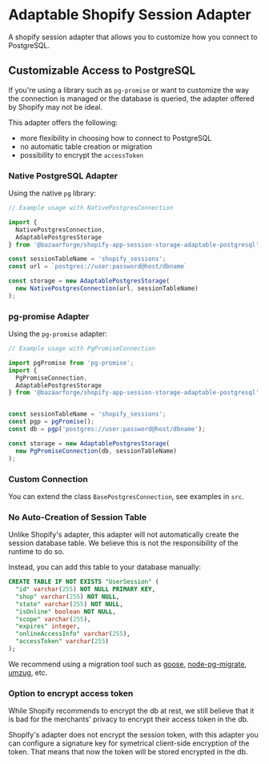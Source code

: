 # Adaptable Shopify Session Adapter

A shopify session adapter that allows you to customize how you connect to PostgreSQL.

## Customizable Access to PostgreSQL

If you're using a library such as `pg-promise` or want to customize the way the connection is managed or the database is queried, the adapter offered by Shopify may not be ideal.

This adapter offers the following:

- more flexibility in choosing how to connect to PostgreSQL
- no automatic table creation or migration
- possibility to encrypt the `accessToken`

### Native PostgreSQL Adapter

Using the native `pg` library:

```typescript
// Example usage with NativePostgresConnection

import {
  NativePostgresConnection,
  AdaptablePostgresStorage
} from '@bazaarforge/shopify-app-session-storage-adaptable-postgresql';

const sessionTableName = 'shopify_sessions';
const url = `postgres://user:password@host/dbname`

const storage = new AdaptablePostgresStorage(
  new NativePostgresConnection(url, sessionTableName)
);
```

### pg-promise Adapter

Using the `pg-promise` adapter:

```typescript
// Example usage with PgPromiseConnection

import pgPromise from 'pg-promise';
import {
  PgPromiseConnection,
  AdaptablePostgresStorage
} from '@bazaarforge/shopify-app-session-storage-adaptable-postgresql';


const sessionTableName = 'shopify_sessions';
const pgp = pgPromise();
const db = pgp('postgres://user:password@host/dbname');

const storage = new AdaptablePostgresStorage(
  new PgPromiseConnection(db, sessionTableName)
);
```

### Custom Connection

You can extend the class `BasePostgresConnection`, see examples in `src`.


### No Auto-Creation of Session Table

Unlike Shopify's adapter, this adapter will not automatically create the session database table.
We believe this is not the responsibility of the runtime to do so.

Instead, you can add this table to your database manually:

```sql
CREATE TABLE IF NOT EXISTS "UserSession" (
  "id" varchar(255) NOT NULL PRIMARY KEY,
  "shop" varchar(255) NOT NULL,
  "state" varchar(255) NOT NULL,
  "isOnline" boolean NOT NULL,
  "scope" varchar(255),
  "expires" integer,
  "onlineAccessInfo" varchar(255),
  "accessToken" varchar(255)
);
```

We recommend using a migration tool such as [goose](https://github.com/pressly/goose), [node-pg-migrate](https://www.npmjs.com/package/node-pg-migrate), [umzug](https://github.com/sequelize/umzug), etc.

### Option to encrypt access token

While Shopify recommends to encrypt the db at rest, we still believe that it is bad for the merchants' privacy to encrypt their access token in the db.

Shopify's adapter does not encrypt the session token, with this adapter you can configure a signature key for symetrical client-side encryption of the token. That means that now the token will be stored encrypted in the db.
